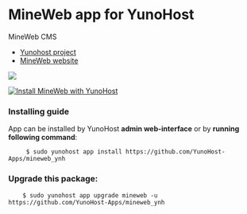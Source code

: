 # MineWeb app for YunoHost
MineWeb CMS

- [Yunohost project](https://yunohost.org)
- [MineWeb website](https://mineweb.org/)

![](https://pbs.twimg.com/profile_images/677988479356268544/vYHw5hNj_400x400.png)


[![Install MineWeb with YunoHost](https://install-app.yunohost.org/install-with-yunohost.png)](https://install-app.yunohost.org/?app=mineweb)

### Installing guide

 App can be installed by YunoHost **admin web-interface** or by **running following command**:

         $ sudo yunohost app install https://github.com/YunoHost-Apps/mineweb_ynh

 
### Upgrade this package:

        $ sudo yunohost app upgrade mineweb -u https://github.com/YunoHost-Apps/mineweb_ynh

